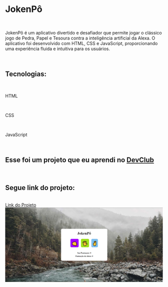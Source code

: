 <h1>JokenPô</h1>
<br>
<p>JokenPô é um aplicativo divertido e desafiador que permite jogar o clássico jogo de Pedra, Papel e Tesoura contra a inteligência artificial da Alexa. O aplicativo foi desenvolvido com HTML, CSS e JavaScript, proporcionando uma experiência fluida e intuitiva para os usuários.</p>
<br>
<h2>Tecnologias:</h2>
<br>
<p>HTML</p>
<br>
<p>CSS</p>
<br>
<p>JavaScript</p>
<br>
<h2>Esse foi um projeto que eu aprendi no <a href="https://rodolfomori.com.br/devclub">DevClub</a></h2>
<br>
<h2>Segue link do projeto:</h2>
<br>
<a href="https://samukanm.github.io/jokenpo/">Link do Projeto
<br>
<img src="https://github.com/samukanm/jokenpo/blob/main/assets/img-jokenPo.PNG?raw=true">
